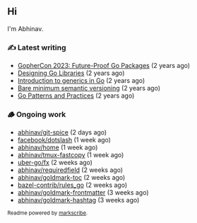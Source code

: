 ## Hi

I'm Abhinav.

### ✍️ Latest writing


- [GopherCon 2023: Future-Proof Go Packages](https://abhinavg.net/2023/09/27/future-proof-packages/) (2 years ago)
- [Designing Go Libraries](https://abhinavg.net/2022/12/06/designing-go-libraries/) (2 years ago)
- [Introduction to generics in Go](https://abhinavg.net/2022/11/23/generics-intro/) (2 years ago)
- [Bare minimum semantic versioning](https://abhinavg.net/2022/11/07/semver/) (2 years ago)
- [Go Patterns and Practices](https://abhinavg.net/2022/09/19/go-patterns-and-practices-talk/) (2 years ago)

### 🪵 Ongoing work


- [abhinav/git-spice](https://github.com/abhinav/git-spice) (2 days ago)
- [facebook/dotslash](https://github.com/facebook/dotslash) (1 week ago)
- [abhinav/home](https://github.com/abhinav/home) (1 week ago)
- [abhinav/tmux-fastcopy](https://github.com/abhinav/tmux-fastcopy) (1 week ago)
- [uber-go/fx](https://github.com/uber-go/fx) (2 weeks ago)
- [abhinav/requiredfield](https://github.com/abhinav/requiredfield) (2 weeks ago)
- [abhinav/goldmark-toc](https://github.com/abhinav/goldmark-toc) (2 weeks ago)
- [bazel-contrib/rules_go](https://github.com/bazel-contrib/rules_go) (2 weeks ago)
- [abhinav/goldmark-frontmatter](https://github.com/abhinav/goldmark-frontmatter) (3 weeks ago)
- [abhinav/goldmark-hashtag](https://github.com/abhinav/goldmark-hashtag) (3 weeks ago)

<sub>Readme powered by [markscribe](https://github.com/muesli/markscribe).</sub>

